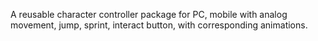 A reusable character controller package for PC, mobile with analog movement, jump, sprint, interact button, with corresponding animations.
